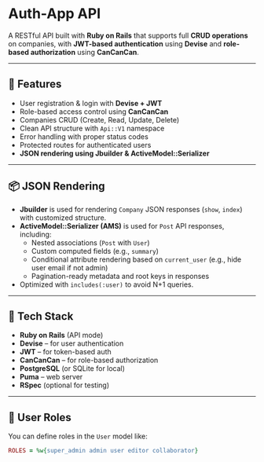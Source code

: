# Auth-App API

A RESTful API built with **Ruby on Rails** that supports full **CRUD operations** on companies, with **JWT-based authentication** using **Devise** and **role-based authorization** using **CanCanCan**.

---

## 🚀 Features

- User registration & login with **Devise + JWT**
- Role-based access control using **CanCanCan**
- Companies CRUD (Create, Read, Update, Delete)
- Clean API structure with `Api::V1` namespace
- Error handling with proper status codes
- Protected routes for authenticated users
- **JSON rendering using Jbuilder & ActiveModel::Serializer**

---

## 📦 JSON Rendering

- **Jbuilder** is used for rendering `Company` JSON responses (`show`, `index`) with customized structure.
- **ActiveModel::Serializer (AMS)** is used for `Post` API responses, including:
  - Nested associations (`Post` with `User`)
  - Custom computed fields (e.g., `summary`)
  - Conditional attribute rendering based on `current_user` (e.g., hide user email if not admin)
  - Pagination-ready metadata and root keys in responses
- Optimized with `includes(:user)` to avoid N+1 queries.

---

## 🔐 Tech Stack

- **Ruby on Rails** (API mode)
- **Devise** – for user authentication
- **JWT** – for token-based auth
- **CanCanCan** – for role-based authorization
- **PostgreSQL** (or SQLite for local)
- **Puma** – web server
- **RSpec** (optional for testing)

---

## 🧠 User Roles

You can define roles in the `User` model like:
```ruby
ROLES = %w{super_admin admin user editor collaborator}
